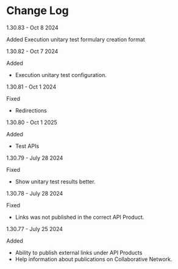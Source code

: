# Change Log

1.30.83 - Oct 8 2024

Added
Execution unitary test formulary creation format

1.30.82 - Oct 7 2024

Added 

- Execution unitary test configuration.

1.30.81 - Oct 1 2024

Fixed
- Redirections

1.30.80 - Oct 1 2025

Added 
- Test APIs

1.30.79 - July 28 2024

Fixed
- Show unitary test results better.

1.30.78 - July 28 2024

Fixed
- Links was not published in the correct API Product.

1.30.77 - July 25 2024

Added
- Ability to publish external links under API Products
- Help information about publications on Collaborative Network.









